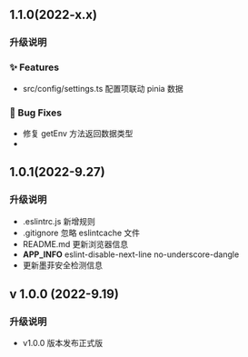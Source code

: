 ## 1.1.0(2022-x.x)

### 升级说明

### ✨ Features

- src/config/settings.ts 配置项联动 pinia 数据

### 🐛 Bug Fixes

- 修复 getEnv 方法返回数据类型
-

## 1.0.1(2022-9.27)

### 升级说明

- .eslintrc.js 新增规则
- .gitignore 忽略 eslintcache 文件
- README.md 更新浏览器信息
- **APP_INFO** eslint-disable-next-line no-underscore-dangle
- 更新墨菲安全检测信息

## v 1.0.0 (2022-9.19)

### 升级说明

- v1.0.0 版本发布正式版
